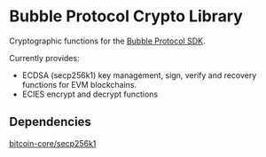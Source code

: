 # Bubble Protocol Crypto Library

Cryptographic functions for the [Bubble Protocol SDK](https://github.com/Bubble-Protocol/bubble-sdk).

Currently provides:
* ECDSA (secp256k1) key management, sign, verify and recovery functions for EVM blockchains.
* ECIES encrypt and decrypt functions

## Dependencies

[bitcoin-core/secp256k1](https://github.com/bitcoin-core/secp256k1)
